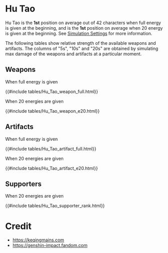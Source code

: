 # Hu Tao

Hu Tao is the **1st** position on average out of 42
characters when full energy is given at the beginning, and is the
**1st** position on average when 20 energy is given at the
beginning. See [Simulation Settings](./simulation_settings.md) for more
information.

The following tables show relative strength of the available weapons and
artifacts. The columns of "5s", "10s" and "20s" are obtained by
simulating max damage of the weapons and artifacts at a particular
moment.

## Weapons

When full energy is given

{{#include tables/Hu_Tao_weapon_full.html}}

When 20 energies are given

{{#include tables/Hu_Tao_weapon_e20.html}}

## Artifacts

When full energy is given

{{#include tables/Hu_Tao_artifact_full.html}}

When 20 energies are given

{{#include tables/Hu_Tao_artifact_e20.html}}

## Supporters

When 20 energies are given

{{#include tables/Hu_Tao_supporter_rank.html}}

# Credit

- <https://keqingmains.com>
- <https://genshin-impact.fandom.com>
